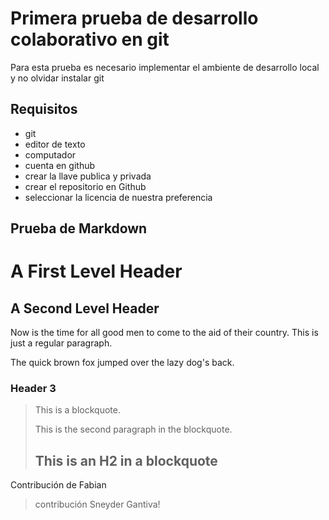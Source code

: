 # Primera prueba de desarrollo colaborativo en git

Para esta prueba es necesario implementar el ambiente de desarrollo local y no olvidar instalar git

## Requisitos

* git
* editor de texto
* computador
* cuenta en github
* crear la llave publica y privada 
* crear el repositorio en Github
* seleccionar la licencia de nuestra preferencia

## Prueba de Markdown

A First Level Header
====================

A Second Level Header
---------------------

Now is the time for all good men to come to
the aid of their country. This is just a
regular paragraph.

The quick brown fox jumped over the lazy
dog's back.

### Header 3

> This is a blockquote.
> 
> This is the second paragraph in the blockquote.
>
> ## This is an H2 in a blockquote

Contribución de Fabian

> contribución Sneyder Gantiva!
